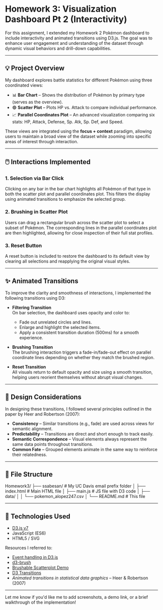 # Homework 3: Visualization Dashboard Pt 2 (Interactivity)

For this assignment, I extended my Homework 2 Pokémon dashboard to include interactivity and animated transitions using D3.js. The goal was to enhance user engagement and understanding of the dataset through dynamic visual behaviors and drill-down capabilities.

---

## 💡 Project Overview

My dashboard explores battle statistics for different Pokémon using three coordinated views:

- 📊 **Bar Chart** – Shows the distribution of Pokémon by primary type (serves as the overview).
- 🟢 **Scatter Plot** – Plots HP vs. Attack to compare individual performance.
- 📈 **Parallel Coordinates Plot** – An advanced visualization comparing six stats: HP, Attack, Defense, Sp. Atk, Sp. Def, and Speed.

These views are integrated using the **focus + context** paradigm, allowing users to maintain a broad view of the dataset while zooming into specific areas of interest through interaction.

---

## 🖱️ Interactions Implemented

### 1. **Selection via Bar Click**
Clicking on any bar in the bar chart highlights all Pokémon of that type in both the scatter plot and parallel coordinates plot. This filters the display using animated transitions to emphasize the selected group.

### 2. **Brushing in Scatter Plot**
Users can drag a rectangular brush across the scatter plot to select a subset of Pokémon. The corresponding lines in the parallel coordinates plot are then highlighted, allowing for close inspection of their full stat profiles.

### 3. **Reset Button**
A reset button is included to restore the dashboard to its default view by clearing all selections and reapplying the original visual styles.

---

## ✨ Animated Transitions

To improve the clarity and smoothness of interactions, I implemented the following transitions using D3:

- **Filtering Transition**  
  On bar selection, the dashboard uses opacity and color to:
  - Fade out unrelated circles and lines.
  - Enlarge and highlight the selected items.
  - Apply a consistent transition duration (500ms) for a smooth experience.

- **Brushing Transition**  
  The brushing interaction triggers a fade-in/fade-out effect on parallel coordinate lines depending on whether they match the brushed region.

- **Reset Transition**  
  All visuals return to default opacity and size using a smooth transition, helping users reorient themselves without abrupt visual changes.

---

## 🎨 Design Considerations

In designing these transitions, I followed several principles outlined in the paper by Heer and Robertson (2007):

- **Consistency** – Similar transitions (e.g., fade) are used across views for semantic alignment.
- **Predictability** – Transitions are direct and short enough to track easily.
- **Semantic Correspondence** – Visual elements always represent the same data points throughout transitions.
- **Common Fate** – Grouped elements animate in the same way to reinforce their relatedness.

---

## 📁 File Structure

Homework3/
├── ssabesan/ # My UC Davis email prefix folder
│ ├── index.html # Main HTML file
│ ├── main.js # JS file with D3 code
│ ├── data/
│ │ └── pokemon_alopez247.csv
│ └── README.md # This file


---

## 🔧 Technologies Used

- [D3.js v7](https://d3js.org/)
- JavaScript (ES6)
- HTML5 / SVG

Resources I referred to:
- [Event handling in D3.js](https://gramener.github.io/d3js-playbook/events.html)
- [d3-brush](https://github.com/d3/d3-brush)
- [Brushable Scatterplot Demo](https://observablehq.com/@d3/brushable-scatterplot)
- [D3 Transitions](https://www.d3indepth.com/transitions/)
- *Animated transitions in statistical data graphics* – Heer & Robertson (2007)


---

Let me know if you'd like me to add screenshots, a demo link, or a brief walkthrough of the implementation!
